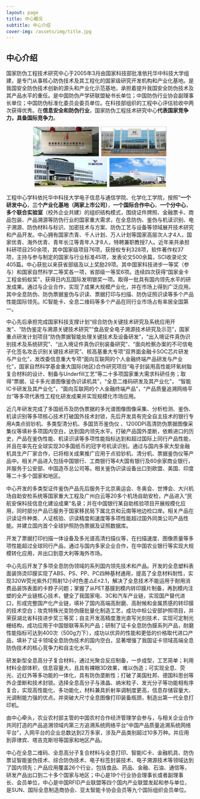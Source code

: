 ```yaml
---
layout: page
title: 中心概况
subtitle: 中心介绍
cover-img: /assets/img/title.jpg
---
```

<!--
 * @Author: Conghao Wong
 * @Date: 2023-03-13 22:57:04
 * @LastEditors: shuoye
 * @LastEditTime: 2023-03-27 15:41:46
 * @Description: file content
 * @Github: https://cocoon2wong.github.io
 * Copyright 2023 Conghao Wong, All Rights Reserved.
-->

<link rel="stylesheet" type="text/css" href="/assets/css/user.css">

## 中心介绍

国家防伪工程技术研究中心于2005年3月由国家科技部批准依托华中科技大学组建，是专门从事核心防伪技术及其工程化的国家级研究开发机构和产业化基地。是我国安全防伪技术创新的源头和产业化示范基地，承担着提升我国安全防伪技术及其产品水平的重任。是中国防伪产学研联盟秘书长单位；中国防伪行业协会副理事长单位；中国防伪标准化委员会委员单位。在科技部组织的工程中心评估验收中两次获得优秀。在<strong class="h_01">信息安全和防伪行业</strong>，国家防伪工程技术研究中心<strong class="h_02">代表国家竞争力，具备国际竞争力</strong>。

<div style="text-align: center;">
    <img style="height: 80px;" src="/assets/img/index/1.png">
    <img style="height: 80px;" src="/assets/img/index/2.jpg">
    <img style="height: 80px;" src="/assets/img/index/3.png">
    <img style="height: 80px;" src="/assets/img/index/4.png">
</div>

工程中心学科依托华中科技大学电子信息与通信学院、化学化工学院，按照“<strong class="h_01">一个研发中心</strong>，<strong class="h_01">三个产业化基地（两家上市公司）</strong>，<strong class="h_01">一个国际合作中心</strong>，<strong class="h_01">一个分中心</strong>，<strong class="h_01">多个联合实验室</strong>（校外企业共建）的组织结构模式，围绕证件牌照、金融票卡、商品包装、产品溯源等防伪行业的国家重大需求，在全息防伪、鉴伪与机读识别、电子溯源、防伪材料与标识、加密技术与方案、防伪工艺与设备等领域展开技术研究和产品开发。中心拥有国家杰青、千人计划、万人计划等国家高层次人才4人，国家优青、海外优青、青年长江等青年人才8人，特聘兼职教授7人。近年来共承担科研项目250余项，其中国家级项目76项，获授权专利328项，软件著作权37项，主持与参与制定的国家与行业标准45项，发表论文500余篇，SCI收录论文405篇。中心获批以来获省部级及以上奖励29项。其中国家科技进步一等奖（参与）和国家自然科学二等奖各一项，省部级一等奖6项。连续四次获得“国家金卡工程金蚂蚁奖”，获得日内瓦国际发明银奖一项。取得一批具有国内领先水平的研发成果。通过与企业合作，实现了成果大规模产业化，并在市场上得到广泛应用。其中全息防伪、防伪票据鉴伪与识读、票据打印与扫描、防伪证照识读等多个产品性能国际领先。IC智能卡、全息二维码等多个产品在同行业市场占有率居全国第一。

中心先后承担完成国家科技支撑计划“综合防伪关键技术研究及系统应用开发”、“防伪鉴定与溯源关键技术研究”“食品安全电子溯源技术研究及示范”，国家重点研发计划项目“防伪票据智能处理关键技术及设备研发”，“出入境证件真伪识别技术及系统研究”、“出入境证件真伪识别装备研究”、“面向检察办案的不可信电子化签名攻击识别关键技术研究”、核高基重大专项“双界面金融卡SOC芯片研发与产业化”，发改委信息重大专项“面向互联网的个人金融终端产品研发与产业化”，国家自然科学基金重大国际(地区)合作研究项目“电子封装用高性能环氧树脂复合材料的设计、制备与Underfill工艺”等二十多项国家重大需求科研任务；取得“票据、证卡多光谱图像鉴伪识读机具”，“全息二维码研发及其产业化”， “智能IC卡研发及其产业化”，“面向互联网的个人金融终端产品”，“产品质量追溯网络平台”等多项代表性工程化研发成果并实现规模化市场应用。

近几年研发完成了多国纸币及防伪票据的多光谱图像图像采集、分析检测、鉴伪、机读识别等多项核心技术打破国外技术封锁，先后开发具有完全自主技术的银行专用A类点验钞机、多类型清分机、多国货币鉴伪仪 、1200DPI高清防伪票据图像采集仪等填补多项国内空白，达到国内领先水平。打破产品国外垄断，依赖进口的历史，产品在鉴伪性能、机读识读等多项性能指标达到和超过国际上同行产品性能，并且在率先在全球实现30多国纸币的冠字号机读识别。通过与国内多家大型金融机具生产厂家合作，已将相关成果推广应用于点验钞机、清分机、票据鉴伪仪等产品中。相关产品进入包括中国银行、工商银行等4大国有银行及60余家商业银行，并服务于公安部、中国造币总公司等。相关鉴伪识读设备出口到欧盟、美国、印度等二十多个国家和地区。

中心开发的多类型证件鉴伪产品先后服务于北京奥运会、冬奥会、世博会、大兴机场自助安检系统等国家重大工程及广州白云等20多个机场自助安检，产品进入“民航安保科技信息化建设成果”名录；并在中国银行某自助核验项目开展规模化应用，同时部分产品已服务于国家移民局下属北京和云南等地边检口岸。相关产品在识读证件种类、人证核验、识读精度和速度等多项性能超过国外同类公司产品性能。并建立国内首个全球护照防伪票据及证照数据库。

开发了票据打印扫描一体设备及多光谱高清扫描仪等，在扫描速度、图像质量等多项性能超过全球同行产品，通过与国内多家企业合作，在中国农业银行等实现大规模转化应用，并出口到意大利等海外市场。

中心先后开发了多项全息防伪领域的系列国内领先技术和产品。开发的全息塑料表面装饰烫印膜实现了ABS、PS、PP、PC四种基材通用，提高了全息材料耐性，实现320W荧光紫外灯照射12小时色差△E≤2.1，解决了全息技术不能运用于耐用消费品装饰表面的卡脖子问题；掌握了从PET基膜到模内转印膜片制备，再到模内注塑的全产业链核心技术，健全了我国家电、3C和汽车产业链，实现国产替代进口，形成完整国产化产业链，填补了国内高端高耐磨、高耐候和金属质感的转印膜的技术空白；攻克特殊光变防伪膜批量化制造工艺，成功中标公安部护照项目，并荣获湖北省科技进步奖三等奖；自主开发高精度激光直写光刻技术，实现可定制光栅结构，成功应用于中国银联等系列产品；研制了证卡全息防伪膜系列产品，耐磨性能指标可达到400次（500g力下），成功以优异的性能和更低的价格取代进口产品，填补了证卡领域全息防伪技术的国内空白，显著增强了我国证卡领域高端全息防伪技术的核心竞争力和自主化水平。

研发新型全息高分子复合材料，通过光聚合反应制备，一步成型，工艺简单；利用材料全部体积，信息容量大，且具有裸眼3D效果，难以伪造；可实现全息、荧光、近红外等多功能的一体化，具有防伪垄断性；打破了美国杜邦、德国科思创等外企垄断和技术封锁。选择全息高分子与液晶、纳米粒子、发光分子等功能相有序复合，实现高性能化、多功能化，材料兼具折射率调制度更高，信息存储容量大、光调制能力强的优点。并突破大尺寸全息图像打印装备瓶颈，制造出第一代全息打印机。

由中心牵头，农业农村部主管的中国农村合作经济管理学会参与，与相关企业合作共同打造的产品追溯领域内第三方追溯系统网络平台“中国产品质量追溯系统网络平台”，入网平台的企业总数达到2万多家，涉及产品类别超过10多万种。并应用到菲律宾、塔吉克斯坦等国家和地区产品。

中心在全息二维码、全息高分子复合材料与全息打印、智能IC卡、金融机具、防伪票证智能鉴伪技术、综合防伪技术、电子标签封装技术、电子溯源技术等领域达到了国内领先；产品应用覆盖26个行业，包括食品、药品、金融、石油、通信等，研发产品出口到二十多个国家与地区；中心是19个行业协会理事长或者副理事长、会员单位，中心是中国RFID产业联盟等四个国内产业联盟发起和参与单位，是SUN、国际全息制造商协会、亚太智能卡协会会员等九个国际组织会员单位。
